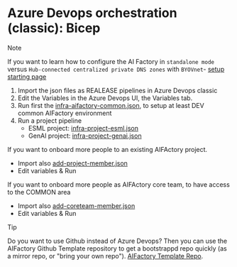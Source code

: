 # Azure Devops orchestration (classic): Bicep

>[!NOTE]
> If you want to learn how to configure the AI Factory in `standalone mode` versus `Hub-connected centralized private DNS zones` with `BYOVnet`- [ setup starting page](../../../../../../documentation/v2/20-29/24-end-2-end-setup.md)
>

1) Import the json files as REALEASE pipelines in Azure Devops classic
2) Edit the Variables in the Azure Devops UI, the Variables tab.
3) Run first the [infra-aifactory-common.json](./infra-aifactory-common.json), to setup at least DEV common AIFactory environment
3) Run a project pipeline 
    - ESML project: [infra-project-esml.json](./infra-project-esml.json)
    - GenAI project: [infra-project-genai.json](./infra-project-genai.json)

If you want to onboard more people to an existing AIFActory project.
- Import also [add-project-member.json](./add-project-member.json)
- Edit variables & Run

If you want to onboard more people as AIFActory core team, to have access to the COMMON area
- Import also [add-coreteam-member.json](./add-coreteam-member.json)
- Edit variables & Run

> [!TIP]
>  Do you want to use Github instead of Azure Devops? Then you can use the AIFactory Github Template repository to get a bootstrappd repo quickly (as a mirror repo, or "bring your own repo"). [AIFactory Template Repo](https://github.com/jostrm/azure-enterprise-scale-ml-usage).
>